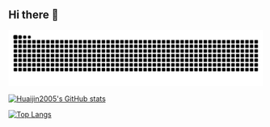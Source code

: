 ## Hi there 👋

![dark_snake](https://raw.githubusercontent.com/Huaijin2005/Huaijin2005/output/github-contribution-grid-snake-dark.svg)

<!-- ![light_snake](https://raw.githubusercontent.com/Huaijin2005/Huaijin2005/output/github-contribution-grid-snake.svg) -->

[![Huaijin2005's GitHub stats](https://github-readme-stats.vercel.app/api?username=Huaijin2005&count_private=true&show_icons=true&theme=github_dark_dimmed)](https://github.com/anuraghazra/github-readme-stats)

[![Top Langs](https://github-readme-stats.vercel.app/api/top-langs/?username=anuraghazra&layout=compact)](https://github.com/anuraghazra/github-readme-stats)

<!--
**Huaijin2005/Huaijin2005** is a ✨ _special_ ✨ repository because its `README.md` (this file) appears on your GitHub profile.

Here are some ideas to get you started:

- 🔭 I’m currently working on ...
- 🌱 I’m currently learning ...
- 👯 I’m looking to collaborate on ...
- 🤔 I’m looking for help with ...
- 💬 Ask me about ...
- 📫 How to reach me: ...
- 😄 Pronouns: ...
- ⚡ Fun fact: ...
-->
